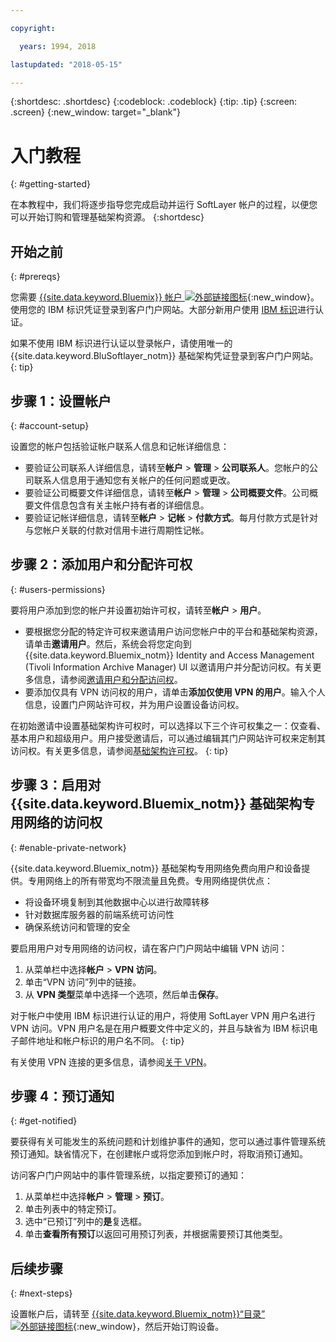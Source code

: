 ```yaml
---

copyright:

  years: 1994, 2018

lastupdated: "2018-05-15"

---
```


{:shortdesc: .shortdesc}
{:codeblock: .codeblock}
{:tip: .tip}
{:screen: .screen}
{:new_window: target="_blank"}


# 入门教程
{: #getting-started}

在本教程中，我们将逐步指导您完成启动并运行 SoftLayer 帐户的过程，以便您可以开始订购和管理基础架构资源。
{:shortdesc}

## 开始之前
{: #prereqs}

您需要 [{{site.data.keyword.Bluemix}} 帐户 ![外部链接图标](../icons/launch-glyph.svg "外部链接图标")](https://control.bluemix.net/){:new_window}。使用您的 IBM 标识凭证登录到客户门户网站。大部分新用户使用 [IBM 标识](/docs/account/softlayerlink.html#switchtoIBMid)进行认证。

如果不使用 IBM 标识进行认证以登录帐户，请使用唯一的 {{site.data.keyword.BluSoftlayer_notm}} 基础架构凭证登录到客户门户网站。
{: tip}

## 步骤 1：设置帐户
{: #account-setup}

设置您的帐户包括验证帐户联系人信息和记帐详细信息：
 * 要验证公司联系人详细信息，请转至**帐户** > **管理** > **公司联系人**。您帐户的公司联系人信息用于通知您有关帐户的任何问题或更改。
 * 要验证公司概要文件详细信息，请转至**帐户** > **管理** > **公司概要文件**。公司概要文件信息包含有关主帐户持有者的详细信息。
 * 要验证记帐详细信息，请转至**帐户** > **记帐** > **付款方式**。每月付款方式是针对与您帐户关联的付款对信用卡进行周期性记帐。

## 步骤 2：添加用户和分配许可权
{: #users-permissions}

要将用户添加到您的帐户并设置初始许可权，请转至**帐户** > **用户**。
 * 要根据您分配的特定许可权来邀请用户访问您帐户中的平台和基础架构资源，请单击**邀请用户**。然后，系统会将您定向到 {{site.data.keyword.Bluemix_notm}} Identity and Access Management (Tivoli Information Archive Manager) UI 以邀请用户并分配访问权。有关更多信息，请参阅[邀请用户和分配访问权](/docs/iam/iamuserinv.html)。
 * 要添加仅具有 VPN 访问权的用户，请单击**添加仅使用 VPN 的用户**。输入个人信息，设置门户网站许可权，并为用户设置设备访问权。

在初始邀请中设置基础架构许可权时，可以选择以下三个许可权集之一：仅查看、基本用户和超级用户。用户接受邀请后，可以通过编辑其门户网站许可权来定制其访问权。有关更多信息，请参阅[基础架构许可权](/docs/iam/infrastructureaccess.html)。
{: tip}

## 步骤 3：启用对 {{site.data.keyword.Bluemix_notm}} 基础架构专用网络的访问权
{: #enable-private-network}

{{site.data.keyword.Bluemix_notm}} 基础架构专用网络免费向用户和设备提供。专用网络上的所有带宽均不限流量且免费。专用网络提供优点：
  * 将设备环境复制到其他数据中心以进行故障转移
  * 针对数据库服务器的前端系统可访问性
  * 确保系统访问和管理的安全

要启用用户对专用网络的访问权，请在客户门户网站中编辑 VPN 访问：
  1. 从菜单栏中选择**帐户** > **VPN 访问**。  
  2. 单击“VPN 访问”列中的链接。
  3. 从 **VPN 类型**菜单中选择一个选项，然后单击**保存**。  

对于帐户中使用 IBM 标识进行认证的用户，将使用 SoftLayer VPN 用户名进行 VPN 访问。VPN 用户名是在用户概要文件中定义的，并且与缺省为 IBM 标识电子邮件地址和帐户标识的用户名不同。
{: tip}

有关使用 VPN 连接的更多信息，请参阅[关于 VPN](/docs/infrastructure/iaas-vpn/about-vpn.html)。

## 步骤 4：预订通知
{: #get-notified}

要获得有关可能发生的系统问题和计划维护事件的通知，您可以通过事件管理系统预订通知。缺省情况下，在创建帐户或将您添加到帐户时，将取消预订通知。

访问客户门户网站中的事件管理系统，以指定要预订的通知：

  1. 从菜单栏中选择**帐户** > **管理** > **预订**。
  2. 单击列表中的特定预订。
  3. 选中“已预订”列中的**是**复选框。
  4. 单击**查看所有预订**以返回可用预订列表，并根据需要预订其他类型。

## 后续步骤
{: #next-steps}

设置帐户后，请转至 [{{site.data.keyword.Bluemix_notm}}“目录”![外部链接图标](../icons/launch-glyph.svg)](https://console.bluemix.net/catalog/?category=infrastructure){:new_window}，然后开始订购设备。

